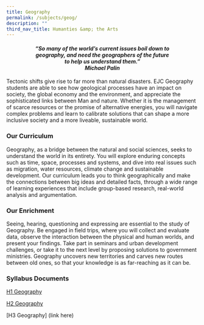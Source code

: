 ```yaml
---
title: Geography
permalink: /subjects/geog/
description: ""
third_nav_title: Humanties &amp; the Arts
---
```

<center><h4><em>“So many of the world’s current issues boil down to<br>geography, and need the geographers of the future<br>to help us understand them.”<br><b>Michael Palin</b></em></h4></center>

Tectonic shifts give rise to far more than natural disasters. EJC Geography students are able to see how geological processes have an impact on society, the global economy and the environment, and appreciate the sophisticated links between Man and nature. Whether it is the management of scarce resources or the promise of alternative energies, you will navigate complex problems and learn to calibrate solutions that can shape a more inclusive society and a more liveable, sustainable world.

### Our Curriculum

Geography, as a bridge between the natural and social sciences, seeks to understand the world in its entirety. You will explore enduring concepts such as time, space, processes and systems, and dive into real issues such as migration, water resources, climate change and sustainable development. Our curriculum leads you to think geographically and make the connections between big ideas and detailed facts, through a wide range of learning experiences that include group-based research, real-world analysis and argumentation.

### Our Enrichment

Seeing, hearing, questioning and expressing are essential to the study of Geography. Be engaged in field trips, where you will collect and evaluate data, observe the interaction between the physical and human worlds, and present your findings. Take part in seminars and urban development challenges, or take it to the next level by proposing solutions to government ministries. Geography uncovers new territories and carves new routes between old ones, so that your knowledge is as far-reaching as it can be.

### Syllabus Documents

[H1 Geography](https://www.seab.gov.sg/docs/default-source/national-examinations/syllabus/alevel/2024syllabus/8834_y24_sy.pdf)


[H2 Geography](https://www.moe.gov.sg/-/media/files/post-secondary/syllabuses/humanities/2023-h2-geography.ashx?la=en&amp;hash=07B60FD69B25989817E29079E9173EC68AE764B9)


[H3 Geography] (link here)
